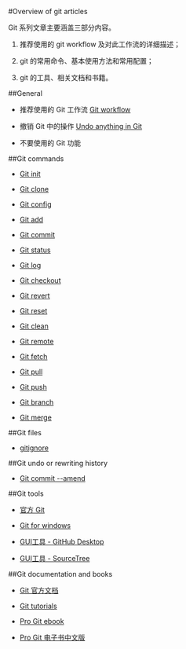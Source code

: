 #Overview of git articles

Git 系列文章主要涵盖三部分内容。

1. 推荐使用的 git workflow 及对此工作流的详细描述；

2. git 的常用命令、基本使用方法和常用配置；

3. git 的工具、相关文档和书籍。

##General

- 推荐使用的 Git 工作流 [Git workflow](./git-workflow.md)

- 撤销 Git 中的操作 [Undo anything in Git](./git-undo-anything.md)

- 不要使用的 Git 功能

##Git commands

- [Git init](./git-command-git-init.md)

- [Git clone](./git-command-git-clone.md)

- [Git config](./git-command-git-config.md)

- [Git add](./git-command-git-add.md)

- [Git commit](./git-command-git-commit.md)

- [Git status](./git-command-git-status.md)

- [Git log](./git-command-git-log.md)

- [Git checkout](./git-command-git-checkout.md)

- [Git revert](./git-command-git-revert.md)

- [Git reset](./git-command-git-reset.md)

- [Git clean](./git-command-git-clean.md)

- [Git remote](./git-command-git-remote.md)

- [Git fetch](./git-command-git-fetch.md)

- [Git pull](./git-command-git-pull.md)

- [Git push](./git-command-git-push.md)

- [Git branch](./git-command-git-branch.md)

- [Git merge](./git-command-git-merge.md)

##Git files

- [gitignore](./git-file-gitignore.md)

##Git undo or rewriting history

- [Git commit --amend](./git-commit-amend.md)

##Git tools

- [官方 Git](https://git-scm.com/downloads)

- [Git for windows](https://git-for-windows.github.io/)

- [GUI工具 - GitHub Desktop](https://desktop.github.com/)

- [GUI工具 - SourceTree](https://www.sourcetreeapp.com/)

##Git documentation and books

- [Git 官方文档](https://git-scm.com/doc)

- [Git tutorials](https://www.atlassian.com/git/tutorials)

- [Pro Git ebook](https://git-scm.com/book/en/v2)

- [Pro Git 电子书中文版](https://git-scm.com/book/zh/v2)
